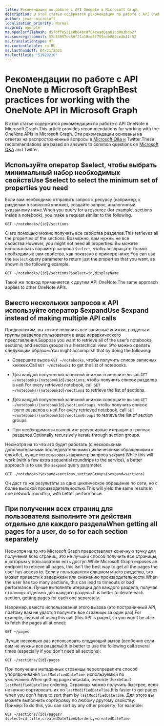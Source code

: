 ```yaml
---
title: Рекомендации по работе с API OneNote в Microsoft Graph
description: В этой статье содержатся рекомендации по работе с API OneNote в Microsoft Graph. Эти рекомендации основаны на ответах на распространенные вопросы в Microsoft Q&a и Twitter.
author: jewan-microsoft
localization_priority: Normal
ms.prod: onenote
ms.openlocfilehash: d5fdffe531e8b04bc0f64caad8ea81cd9a3bda27
ms.sourcegitcommit: 32c83957ee69f21a10cd5f759adb884ce4b41c52
ms.translationtype: MT
ms.contentlocale: ru-RU
ms.lasthandoff: 04/21/2021
ms.locfileid: "51920210"
---
```

# <a name="best-practices-for-working-with-the-onenote-api-in-microsoft-graph"></a><span data-ttu-id="7bd70-104">Рекомендации по работе с API OneNote в Microsoft Graph</span><span class="sxs-lookup"><span data-stu-id="7bd70-104">Best practices for working with the OneNote API in Microsoft Graph</span></span>

<span data-ttu-id="7bd70-105">В этой статье содержатся рекомендации по работе с API OneNote в Microsoft Graph.</span><span class="sxs-lookup"><span data-stu-id="7bd70-105">This article provides recommendations for working with the OneNote APIs in Microsoft Graph.</span></span> <span data-ttu-id="7bd70-106">Эти рекомендации основаны на ответах на распространенные вопросы в [Microsoft Q&a и](/answers/topics/microsoft-graph-notes.html)  Twitter.</span><span class="sxs-lookup"><span data-stu-id="7bd70-106">These recommendations are based on answers to common questions on [Microsoft Q&A](/answers/topics/microsoft-graph-notes.html)  and Twitter.</span></span>

## <a name="use-select-to-select-the-minimum-set-of-properties-you-need"></a><span data-ttu-id="7bd70-107">Используйте оператор $select, чтобы выбрать минимальный набор необходимых свойств</span><span class="sxs-lookup"><span data-stu-id="7bd70-107">Use $select to select the minimum set of properties you need</span></span>

<span data-ttu-id="7bd70-108">Если вам необходимо отправить запрос к ресурсу (например, к разделам в записной книжке), создайте запрос, аналогичный указанному ниже.</span><span class="sxs-lookup"><span data-stu-id="7bd70-108">When you query for a resource (for example, sections inside a notebook), you make a request similar to the following.</span></span>

```http
GET ~/notebooks/{id}/sections
```

<span data-ttu-id="7bd70-109">С его помощью можно получить все свойства разделов.</span><span class="sxs-lookup"><span data-stu-id="7bd70-109">This retrieves all the properties of the sections.</span></span> <span data-ttu-id="7bd70-110">Возможно, вам нужны не все свойства.</span><span class="sxs-lookup"><span data-stu-id="7bd70-110">However, you might not need all properties.</span></span> <span data-ttu-id="7bd70-111">Вы можете использовать параметр запроса `$select`, чтобы возвращать только необходимые вам свойства, как показано в примере ниже.</span><span class="sxs-lookup"><span data-stu-id="7bd70-111">You can use the `$select` query parameter to return just the properties that you want, as shown in the following example.</span></span>

```http
GET ~/notebooks/{id}/sections?$select=id,displayName
```

<span data-ttu-id="7bd70-112">Такой же подход применяется к другим API OneNote.</span><span class="sxs-lookup"><span data-stu-id="7bd70-112">The same approach applies to other OneNote APIs.</span></span>

## <a name="use-expand-instead-of-making-multiple-api-calls"></a><span data-ttu-id="7bd70-113">Вместо нескольких запросов к API используйте оператор $expand</span><span class="sxs-lookup"><span data-stu-id="7bd70-113">Use $expand instead of making multiple API calls</span></span>

<span data-ttu-id="7bd70-114">Предположим, вы хотите получить все записные книжки, разделы и группы разделов пользователя в виде иерархического представления.</span><span class="sxs-lookup"><span data-stu-id="7bd70-114">Suppose you want to retrieve all of the user’s notebooks, sections, and section groups in a hierarchical view.</span></span> <span data-ttu-id="7bd70-115">Это можно сделать следующим образом:</span><span class="sxs-lookup"><span data-stu-id="7bd70-115">You might accomplish that by doing the following:</span></span>

* <span data-ttu-id="7bd70-116">Совершите вызов `GET ~/notebooks`, чтобы получить список записных книжек.</span><span class="sxs-lookup"><span data-stu-id="7bd70-116">Call `GET ~/notebooks` to get the list of notebooks.</span></span>

* <span data-ttu-id="7bd70-117">Для каждой полученной записной книжки совершите вызов `GET ~/notebooks/{notebookId}/sections`, чтобы получить список разделов в ней.</span><span class="sxs-lookup"><span data-stu-id="7bd70-117">For every retrieved notebook, call `GET ~/notebooks/{notebookId}/sections` to retrieve the list of sections.</span></span>

* <span data-ttu-id="7bd70-118">Для каждой полученной записной книжки совершите вызов `GET ~/notebooks/{notebookId}/sectionGroups`, чтобы получить список групп разделов в ней.</span><span class="sxs-lookup"><span data-stu-id="7bd70-118">For every retrieved notebook, call `GET ~/notebooks/{notebookId}/sectionGroups` to retrieve the list of section groups.</span></span>

* <span data-ttu-id="7bd70-119">При необходимости выполните рекурсивные итерации в группах разделов.</span><span class="sxs-lookup"><span data-stu-id="7bd70-119">Optionally recursively iterate through section groups.</span></span>

<span data-ttu-id="7bd70-120">Несмотря на то что это будет работать (с несколькими дополнительными последовательными циклическими обращениями к службе), лучше использовать параметр запроса `$expand`.</span><span class="sxs-lookup"><span data-stu-id="7bd70-120">While this will work (with a few extra sequential roundtrips to the service), a better approach is to use the `$expand` query parameter.</span></span> 

```http
GET ~/notebooks?$expand=sections,sectionGroups($expand=sections)
```

<span data-ttu-id="7bd70-121">Он даст те же результаты за одно циклическое обращение по сети, но с более высокой производительностью.</span><span class="sxs-lookup"><span data-stu-id="7bd70-121">This will yield the same results in one network roundtrip, with better performance.</span></span>

## <a name="when-getting-all-pages-for-a-user-do-so-for-each-section-separately"></a><span data-ttu-id="7bd70-122">При получении всех страниц для пользователя выполните эти действия отдельно для каждого раздела</span><span class="sxs-lookup"><span data-stu-id="7bd70-122">When getting all pages for a user, do so for each section separately</span></span>

<span data-ttu-id="7bd70-123">Несмотря на то что Microsoft Graph предоставляет конечную точку для получения всех страниц, это не лучший способ получить все страницы, к которым у пользователя есть доступ.</span><span class="sxs-lookup"><span data-stu-id="7bd70-123">While Microsoft Graph exposes an endpoint to retrieve all pages, this isn't the best way to get all the pages the user has access to.</span></span> <span data-ttu-id="7bd70-124">Если у пользователя слишком много разделов, это может привести к задержкам или снижению производительности.</span><span class="sxs-lookup"><span data-stu-id="7bd70-124">When the user has too many sections, this can lead to timeouts or bad performance.</span></span> <span data-ttu-id="7bd70-125">Лучше выполнять итерации для каждого раздела, получая страницы отдельно для каждого раздела.</span><span class="sxs-lookup"><span data-stu-id="7bd70-125">It is better to iterate each section, getting pages for each one separately.</span></span>

<span data-ttu-id="7bd70-126">Например, вместо использования этого вызова (это постраничный API, поэтому вам не удастся получить все страницы за один раз):</span><span class="sxs-lookup"><span data-stu-id="7bd70-126">For example, instead of using this call (this API is paged, so you won't be able to fetch the pages all at once):</span></span>

```http
GET ~/pages
```

<span data-ttu-id="7bd70-127">Лучше несколько раз использовать следующий вызов (особенно если вам не нужны все разделы):</span><span class="sxs-lookup"><span data-stu-id="7bd70-127">It is better to use the following call several times (especially if you don't need all sections):</span></span>

```http
GET ~/sections/{id}/pages
```

<span data-ttu-id="7bd70-128">При получении метаданных страницы переопределите способ упорядочивания `lastModifiedDateTime`, используемый по умолчанию.</span><span class="sxs-lookup"><span data-stu-id="7bd70-128">When getting page metadata, override the default `lastModifiedDateTime` ordering.</span></span> <span data-ttu-id="7bd70-129">Страницы можно получить быстрее, если не нужно сортировать их по `lastModifiedDateTime`.</span><span class="sxs-lookup"><span data-stu-id="7bd70-129">It is faster to get pages when you don't have to sort them by `lastModifiedDateTime`.</span></span> <span data-ttu-id="7bd70-130">Для этого вы можете выполнить сортировку по любому другому свойству. Пример:</span><span class="sxs-lookup"><span data-stu-id="7bd70-130">To do this, you can sort by any other property; for example:</span></span>

```http
GET ~/sections/{id}/pages?$select=id,title,createdDateTime&$orderby=createdDateTime
```
